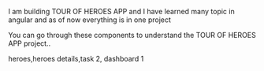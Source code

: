 I am building TOUR OF HEROES APP and I have learned many topic in angular and as of now everything is in one project 

You can go through these components to understand the TOUR OF HEROES APP project..

heroes,heroes details,task 2, dashboard 1

